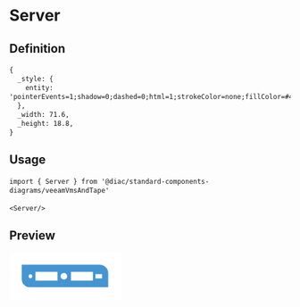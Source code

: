 # Server

## Definition

```
{
  _style: { 
    entity: 'pointerEvents=1;shadow=0;dashed=0;html=1;strokeColor=none;fillColor=#4495D1;labelPosition=center;verticalLabelPosition=bottom;verticalAlign=top;align=center;outlineConnect=0;shape=mxgraph.veeam.server;',
  },
  _width: 71.6,
  _height: 18.8,
}
```

## Usage

```
import { Server } from '@diac/standard-components-diagrams/veeamVmsAndTape'

<Server/>
```

## Preview

<img src="./server.png" width="200"/>
